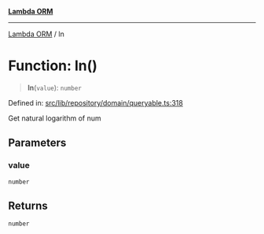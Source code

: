 [**Lambda ORM**](../README.md)

***

[Lambda ORM](../README.md) / ln

# Function: ln()

> **ln**(`value`): `number`

Defined in: [src/lib/repository/domain/queryable.ts:318](https://github.com/lambda-orm/lambdaorm-base/blob/54d568062b637a6aed5442a048b140146d1f573b/src/lib/repository/domain/queryable.ts#L318)

Get natural logarithm of num

## Parameters

### value

`number`

## Returns

`number`
